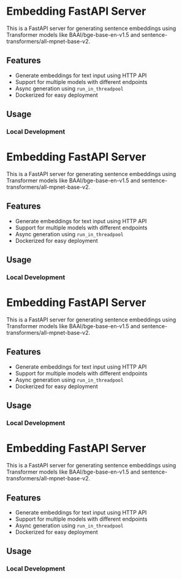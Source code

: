 # Embedding FastAPI Server

This is a FastAPI server for generating sentence embeddings using Transformer models like BAAI/bge-base-en-v1.5 and sentence-transformers/all-mpnet-base-v2.

## Features

-   Generate embeddings for text input using HTTP API
-   Support for multiple models with different endpoints
-   Async generation using `run_in_threadpool`
-   Dockerized for easy deployment

## Usage

### Local Development

# Embedding FastAPI Server

This is a FastAPI server for generating sentence embeddings using Transformer models like BAAI/bge-base-en-v1.5 and sentence-transformers/all-mpnet-base-v2.

## Features

-   Generate embeddings for text input using HTTP API
-   Support for multiple models with different endpoints
-   Async generation using `run_in_threadpool`
-   Dockerized for easy deployment

## Usage

### Local Development

# Embedding FastAPI Server

This is a FastAPI server for generating sentence embeddings using Transformer models like BAAI/bge-base-en-v1.5 and sentence-transformers/all-mpnet-base-v2.

## Features

-   Generate embeddings for text input using HTTP API
-   Support for multiple models with different endpoints
-   Async generation using `run_in_threadpool`
-   Dockerized for easy deployment

## Usage

### Local Development

# Embedding FastAPI Server

This is a FastAPI server for generating sentence embeddings using Transformer models like BAAI/bge-base-en-v1.5 and sentence-transformers/all-mpnet-base-v2.

## Features

-   Generate embeddings for text input using HTTP API
-   Support for multiple models with different endpoints
-   Async generation using `run_in_threadpool`
-   Dockerized for easy deployment

## Usage

### Local Development